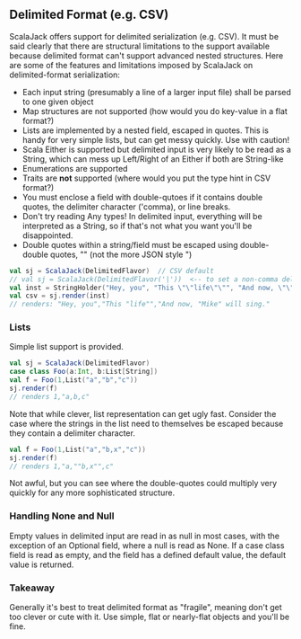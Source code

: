 
## Delimited Format (e.g. CSV)  
  
ScalaJack offers support for delimited serialization (e.g. CSV).  It must be said clearly that there are structural limitations to the support available because delimited format can't support advanced nested structures.  Here are some of the features and limitations imposed by ScalaJack on delimited-format serialization:  
  
* Each input string (presumably a line of a larger input file) shall be parsed to one given object  
* Map structures are not supported (how would you do key-value in a flat format?)  
* Lists are implemented by a nested field, escaped in quotes.  This is handy for very simple lists, but can get messy quickly.  Use with caution!  
* Scala Either is supported but delimited input is very likely to be read as a String, which can mess up Left/Right of an Either if both are String-like
* Enumerations are supported  
* Traits are **not** supported (where would you put the type hint in CSV format?)  
* You must enclose a field with double-qutoes if it contains double quotes, the delimiter character ('comma), or line breaks.  
* Don't try reading Any types!  In delimited input, everything will be interpreted as a String, so if that's not what you want you'll be disappointed.  
* Double quotes within a string/field must be escaped using double-double quotes, "" (not the more JSON style \")  
```scala  
val sj = ScalaJack(DelimitedFlavor)  // CSV default  
// val sj = ScalaJack(DelimitedFlavor('|'))  <-- to set a non-comma delimiter character  
val inst = StringHolder("Hey, you", "This \"\"life\"\"", "And now, \"\"Mike\"\" will sing.")  
val csv = sj.render(inst)  
// renders: "Hey, you","This "life"","And now, "Mike" will sing."  
```  
  
### Lists  
Simple list support is provided.  
```scala  
val sj = ScalaJack(DelimitedFlavor)  
case class Foo(a:Int, b:List[String])  
val f = Foo(1,List("a","b","c"))  
sj.render(f)  
// renders 1,"a,b,c"  
```  
Note that while clever, list representation can get ugly fast.  Consider the case where the strings in the list need to themselves be escaped because they contain a delimiter character.  
```scala  
val f = Foo(1,List("a","b,x","c"))  
sj.render(f)  
// renders 1,"a,""b,x"",c"  
```  
Not awful, but you can see where the double-quotes could multiply very quickly for any more sophisticated structure.  
  
### Handling None and Null  
Empty values in delimited input are read in as null in most cases, with the exception of an Optional field, where a null is read as None.  If a case class field is read as empty, and the field has a defined default value, the default value is returned.

### Takeaway  
Generally it's best to treat delimited format as "fragile", meaning don't get too clever or cute with it.  Use simple, flat or nearly-flat objects and you'll be fine.